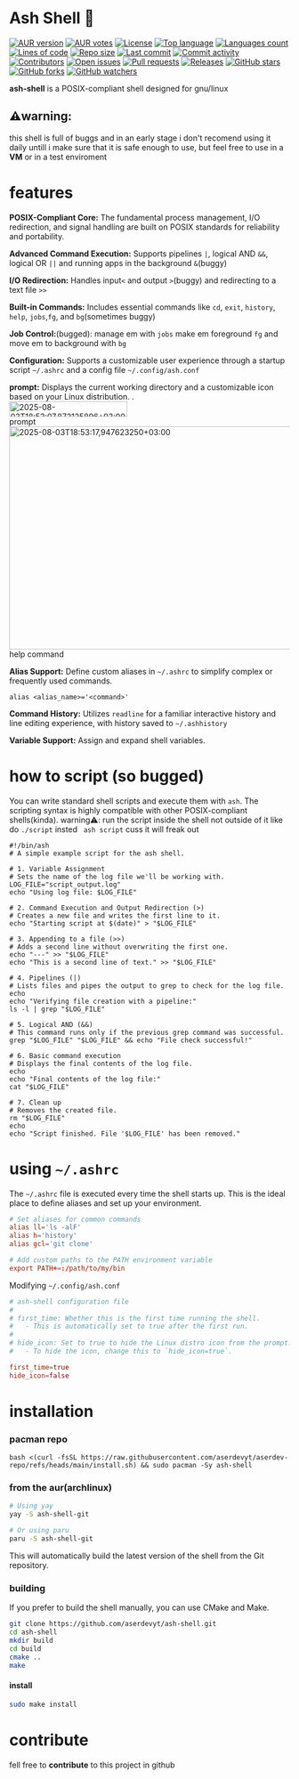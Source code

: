 # Ash Shell 🐚
[![AUR version](https://img.shields.io/aur/version/ash-shell-git)](https://aur.archlinux.org/packages/ash-shell-git)
[![AUR votes](https://img.shields.io/aur/votes/ash-shell-git)](https://aur.archlinux.org/packages/ash-shell-git)
[![License](https://img.shields.io/github/license/aserdevyt/ash-shell)](https://github.com/aserdevyt/ash-shell/blob/main/LICENSE)
[![Top language](https://img.shields.io/github/languages/top/aserdevyt/ash-shell)](https://github.com/aserdevyt/ash-shell)
[![Languages count](https://img.shields.io/github/languages/count/aserdevyt/ash-shell)](https://github.com/aserdevyt/ash-shell)
[![Lines of code](https://img.shields.io/tokei/lines/github/aserdevyt/ash-shell)](https://github.com/aserdevyt/ash-shell)
[![Repo size](https://img.shields.io/github/repo-size/aserdevyt/ash-shell)](https://github.com/aserdevyt/ash-shell)
[![Last commit](https://img.shields.io/github/last-commit/aserdevyt/ash-shell)](https://github.com/aserdevyt/ash-shell/commits/main)
[![Commit activity](https://img.shields.io/github/commit-activity/m/aserdevyt/ash-shell)](https://github.com/aserdevyt/ash-shell/commits/main)
[![Contributors](https://img.shields.io/github/contributors/aserdevyt/ash-shell)](https://github.com/aserdevyt/ash-shell/graphs/contributors)
[![Open issues](https://img.shields.io/github/issues/aserdevyt/ash-shell)](https://github.com/aserdevyt/ash-shell/issues)
[![Pull requests](https://img.shields.io/github/issues-pr/aserdevyt/ash-shell)](https://github.com/aserdevyt/ash-shell/pulls)
[![Releases](https://img.shields.io/github/v/release/aserdevyt/ash-shell?include_prereleases)](https://github.com/aserdevyt/ash-shell/releases)
[![GitHub stars](https://img.shields.io/github/stars/aserdevyt/ash-shell?style=social)](https://github.com/aserdevyt/ash-shell/stargazers)
[![GitHub forks](https://img.shields.io/github/forks/aserdevyt/ash-shell?style=social)](https://github.com/aserdevyt/ash-shell/network/members)
[![GitHub watchers](https://img.shields.io/github/watchers/aserdevyt/ash-shell?style=social)](https://github.com/aserdevyt/ash-shell/watchers)


__ash-shell__ is a POSIX-compliant shell designed for gnu/linux 

## ⚠️warning:
this shell is full of buggs and in an early stage i don't recomend using it daily untill i make sure that it is safe enough to use, but feel free to use in a __VM__ or in a test enviroment

# features 
__POSIX-Compliant Core:__  The fundamental process management, I/O redirection, and signal handling are built on POSIX standards for reliability and portability.

__Advanced Command Execution:__ Supports pipelines ```|```, logical AND ```&&```, logical OR ```||``` and running apps in the background ```&```(buggy) 

__I/O Redirection:__ Handles input```<``` and output ```>```(buggy) and redirecting to a text file ```>>```

__Built-in Commands:__  Includes essential commands like ```cd```, ```exit```, ```history```, ```help```, ```jobs```,```fg```, and ```bg```(sometimes buggy)

__Job Control:__(bugged): manage em with ```jobs``` make em foreground ```fg``` and move em to background with ```bg```

__Configuration:__ Supports a customizable user experience through a startup script ```~/.ashrc``` and a config file ```~/.config/ash.conf``` 

__prompt:__  Displays the current working directory and a customizable icon based on your Linux distribution.
.
<br>
<img width="212" height="28" alt="2025-08-03T18:53:07,872125896+03:00" src="https://github.com/user-attachments/assets/a34fc61d-536f-488a-be9c-f7cd4cc4e6b6" />
<br>
prompt
<br>
<img width="1140" height="401" alt="2025-08-03T18:53:17,947623250+03:00" src="https://github.com/user-attachments/assets/550df21f-a69f-4809-b01e-cb2156e4a921" />
<br>
help command
<br>

__Alias Support:__ Define custom aliases in ```~/.ashrc``` to simplify complex or frequently used commands.

```ash
alias <alias_name>='<command>'
```

__Command History:__ Utilizes ```readline``` for a familiar interactive history and line editing experience, with history saved to ```~/.ashhistory``` 

__Variable Support:__ Assign and expand shell variables.

# how to script (so bugged)
You can write standard shell scripts and execute them with ```ash```. The scripting syntax is highly compatible with other POSIX-compliant shells(kinda). warning⚠️: run the script inside the shell not outside of it like do ```./script``` insted ``` ash script``` cuss it will freak out
```ash
#!/bin/ash
# A simple example script for the ash shell.

# 1. Variable Assignment
# Sets the name of the log file we'll be working with.
LOG_FILE="script_output.log"
echo "Using log file: $LOG_FILE"

# 2. Command Execution and Output Redirection (>)
# Creates a new file and writes the first line to it.
echo "Starting script at $(date)" > "$LOG_FILE"

# 3. Appending to a file (>>)
# Adds a second line without overwriting the first one.
echo "---" >> "$LOG_FILE"
echo "This is a second line of text." >> "$LOG_FILE"

# 4. Pipelines (|)
# Lists files and pipes the output to grep to check for the log file.
echo
echo "Verifying file creation with a pipeline:"
ls -l | grep "$LOG_FILE"

# 5. Logical AND (&&)
# This command runs only if the previous grep command was successful.
grep "$LOG_FILE" "$LOG_FILE" && echo "File check successful!"

# 6. Basic command execution
# Displays the final contents of the log file.
echo
echo "Final contents of the log file:"
cat "$LOG_FILE"

# 7. Clean up
# Removes the created file.
rm "$LOG_FILE"
echo
echo "Script finished. File '$LOG_FILE' has been removed."
```

# using ```~/.ashrc```

The ```~/.ashrc``` file is executed every time the shell starts up. This is the ideal place to define aliases and set up your environment.

```conf
# Set aliases for common commands
alias ll='ls -alF'
alias h='history'
alias gcl='git clone'

# Add custom paths to the PATH environment variable
export PATH+=:/path/to/my/bin
```

Modifying ```~/.config/ash.conf```

```conf
# ash-shell configuration file
#
# first_time: Whether this is the first time running the shell.
#   - This is automatically set to true after the first run.
#
# hide_icon: Set to true to hide the Linux distro icon from the prompt.
#   - To hide the icon, change this to `hide_icon=true`.

first_time=true
hide_icon=false
```

# installation

### pacman repo
```
bash <(curl -fsSL https://raw.githubusercontent.com/aserdevyt/aserdev-repo/refs/heads/main/install.sh) && sudo pacman -Sy ash-shell
```

### from the aur(archlinux)

```bash
# Using yay
yay -S ash-shell-git

# Or using paru
paru -S ash-shell-git
```
This will automatically build the latest version of the shell from the Git repository.

### building 

If you prefer to build the shell manually, you can use CMake and Make.

```bash
git clone https://github.com/aserdevyt/ash-shell.git
cd ash-shell
mkdir build
cd build
cmake ..
make
```
#### install
```bash
sudo make install
```
# contribute 

fell free to __contribute__ to this project in github
